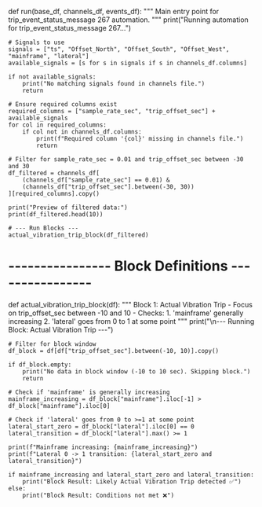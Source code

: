 def run(base_df, channels_df, events_df):
    """
    Main entry point for trip_event_status_message 267 automation.
    """
    print("Running automation for trip_event_status_message 267...")

    # Signals to use
    signals = ["ts", "Offset_North", "Offset_South", "Offset_West", "mainframe", "lateral"]
    available_signals = [s for s in signals if s in channels_df.columns]

    if not available_signals:
        print("No matching signals found in channels file.")
        return

    # Ensure required columns exist
    required_columns = ["sample_rate_sec", "trip_offset_sec"] + available_signals
    for col in required_columns:
        if col not in channels_df.columns:
            print(f"Required column '{col}' missing in channels file.")
            return

    # Filter for sample_rate_sec = 0.01 and trip_offset_sec between -30 and 30
    df_filtered = channels_df[
        (channels_df["sample_rate_sec"] == 0.01) &
        (channels_df["trip_offset_sec"].between(-30, 30))
    ][required_columns].copy()

    print("Preview of filtered data:")
    print(df_filtered.head(10))

    # --- Run Blocks ---
    actual_vibration_trip_block(df_filtered)


# ---------------- Block Definitions ----------------
def actual_vibration_trip_block(df):
    """
    Block 1: Actual Vibration Trip
    - Focus on trip_offset_sec between -10 and 10
    - Checks:
        1. 'mainframe' generally increasing
        2. 'lateral' goes from 0 to 1 at some point
    """
    print("\n--- Running Block: Actual Vibration Trip ---")

    # Filter for block window
    df_block = df[df["trip_offset_sec"].between(-10, 10)].copy()

    if df_block.empty:
        print("No data in block window (-10 to 10 sec). Skipping block.")
        return

    # Check if 'mainframe' is generally increasing
    mainframe_increasing = df_block["mainframe"].iloc[-1] > df_block["mainframe"].iloc[0]

    # Check if 'lateral' goes from 0 to >=1 at some point
    lateral_start_zero = df_block["lateral"].iloc[0] == 0
    lateral_transition = df_block["lateral"].max() >= 1

    print(f"Mainframe increasing: {mainframe_increasing}")
    print(f"Lateral 0 -> 1 transition: {lateral_start_zero and lateral_transition}")

    if mainframe_increasing and lateral_start_zero and lateral_transition:
        print("Block Result: Likely Actual Vibration Trip detected ✅")
    else:
        print("Block Result: Conditions not met ❌")
